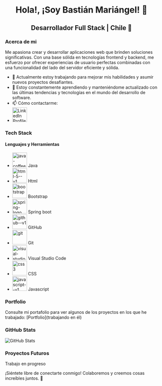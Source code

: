 <div align="center">
  <h1>Hola!, ¡Soy Bastián Mariángel! 👋</h1>
  <h2>Desarrollador Full Stack | Chile 🚀</h2>
</div>

### Acerca de mi

Me apasiona crear y desarrollar aplicaciones web que brinden soluciones significativas. Con una base sólida en tecnologías frontend y backend, me esfuerzo por ofrecer experiencias de usuario perfectas combinadas con una funcionalidad del lado del servidor eficiente y sólida.

- 🔭 Actualmente estoy trabajando para mejorar mis habilidades y asumir nuevos proyectos desafiantes.
- 🌱 Estoy constantemente aprendiendo y manteniéndome actualizado con las últimas tendencias y tecnologías en el mundo del desarrollo de software.
- 📫 Cómo contactarme:
- <a href="https://www.linkedin.com/in/bastián-mariangel-724505271/">
  <img width="48" height="48" src="https://img.icons8.com/color/48/linkedin.png" alt="LinkedIn Profile">
</a>

### Tech Stack

#### Lenguajes y Herramientas

- <img width="48" height="48" src="https://img.icons8.com/color/48/java-coffee-cup-logo--v1.png" alt="java-coffee-cup-logo--v1"/> Java 
- <img width="48" height="48" src="https://img.icons8.com/color/48/html-5--v1.png" alt="html-5--v1"/> Html 
- <img width="48" height="48" src="https://img.icons8.com/color/48/bootstrap.png" alt="bootstrap"/> Bootstrap 
- <img width="48" height="48" src="https://img.icons8.com/color/48/spring-logo.png" alt="spring-logo"/> Spring boot 
- <img width="48" height="48" src="https://img.icons8.com/color/48/github--v1.png" alt="github--v1"/> GitHub
- <img width="48" height="48" src="https://img.icons8.com/color/48/git.png" alt="git"/> Git
- <img width="48" height="48" src="https://img.icons8.com/color/48/visual-studio--v1.png" alt="visual-studio--v1"/> Visual Studio Code
- <img width="48" height="48" src="https://img.icons8.com/color/48/css3.png" alt="css3"/> CSS
- <img width="48" height="48" src="https://img.icons8.com/color/48/javascript--v1.png" alt="javascript--v1"/> Javascript

### Portfolio

Consulte mi portafolio para ver algunos de los proyectos en los que he trabajado: [Portfolio](trabajando en él)

### GitHub Stats

![GitHub Stats](https://github-readme-stats.vercel.app/api?username=BastianMariangel&show_icons=true)


### Proyectos Futuros


Trabajo en progreso


¡Siéntete libre de conectarte conmigo! Colaboremos y creemos cosas increíbles juntos. 🌟



